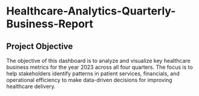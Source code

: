 # Healthcare-Analytics-Quarterly-Business-Report
## Project Objective
The objective of this dashboard is to analyze and visualize key healthcare business metrics for the year 2023 across all four quarters. The focus is to help stakeholders identify patterns in patient services, financials, and operational efficiency to make data-driven decisions for improving healthcare delivery.

